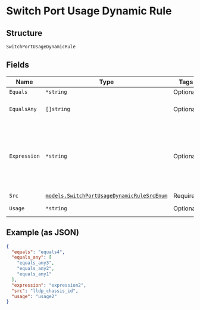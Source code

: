 
# Switch Port Usage Dynamic Rule

## Structure

`SwitchPortUsageDynamicRule`

## Fields

| Name | Type | Tags | Description |
|  --- | --- | --- | --- |
| `Equals` | `*string` | Optional | - |
| `EqualsAny` | `[]string` | Optional | use `equals_any` to match any item in a list |
| `Expression` | `*string` | Optional | "[0:3]":"abcdef" -> "abc"<br>"split(.)[1]": "a.b.c" -> "b"<br>"split(-)[1][0:3]: "a1234-b5678-c90" -> "b56" |
| `Src` | [`models.SwitchPortUsageDynamicRuleSrcEnum`](../../doc/models/switch-port-usage-dynamic-rule-src-enum.md) | Required | - |
| `Usage` | `*string` | Optional | `port_usage` name |

## Example (as JSON)

```json
{
  "equals": "equals4",
  "equals_any": [
    "equals_any3",
    "equals_any2",
    "equals_any1"
  ],
  "expression": "expression2",
  "src": "lldp_chassis_id",
  "usage": "usage2"
}
```

